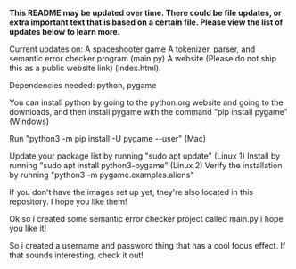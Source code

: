 **This README may be updated over time. There could be file updates, or extra important text that is based on a certain file. Please view the list of updates below to learn more.**

Current updates on:
A spaceshooter game
A tokenizer, parser, and semantic error checker program (main.py)
A website (Please do not ship this as a public website link) (index.html). 

Dependencies needed: python, pygame


You can install python by going to the python.org website and going to the downloads, and then install pygame with the command "pip install pygame" (Windows)



Run "python3 -m pip install -U pygame --user" (Mac)


Update your package list by running "sudo apt update" (Linux 1)
Install by running "sudo apt install python3-pygame" (Linux 2)
Verify the installation by running "python3 -m pygame.examples.aliens"

If you don't have the images set up yet, they're also located in this repository. I hope you like them! 

Ok so i created some semantic error checker project called main.py i hope you like it!

So i created a username and password thing that has a cool focus effect. If that sounds interesting, check it out!
